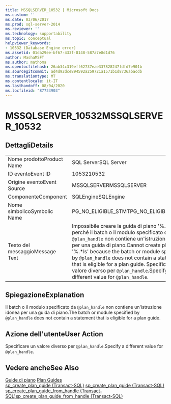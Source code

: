 ```yaml
---
title: MSSQLSERVER_10532 | Microsoft Docs
ms.custom: ''
ms.date: 03/06/2017
ms.prod: sql-server-2014
ms.reviewer: ''
ms.technology: supportability
ms.topic: conceptual
helpviewer_keywords:
- 10532 (Database Engine error)
ms.assetid: 01da29ee-bf67-433f-8148-587a7e8d1d76
author: MashaMSFT
ms.author: mathoma
ms.openlocfilehash: 26ab34c319eff62737eae337828247fdfd7e901b
ms.sourcegitcommit: ad4d92dce894592a259721a1571b1d8736abacdb
ms.translationtype: MT
ms.contentlocale: it-IT
ms.lasthandoff: 08/04/2020
ms.locfileid: "87723903"
---
```

# <a name="mssqlserver_10532"></a><span data-ttu-id="fec38-102">MSSQLSERVER_10532</span><span class="sxs-lookup"><span data-stu-id="fec38-102">MSSQLSERVER_10532</span></span>
    
## <a name="details"></a><span data-ttu-id="fec38-103">Dettagli</span><span class="sxs-lookup"><span data-stu-id="fec38-103">Details</span></span>  
  
|||  
|-|-|  
|<span data-ttu-id="fec38-104">Nome prodotto</span><span class="sxs-lookup"><span data-stu-id="fec38-104">Product Name</span></span>|<span data-ttu-id="fec38-105">SQL Server</span><span class="sxs-lookup"><span data-stu-id="fec38-105">SQL Server</span></span>|  
|<span data-ttu-id="fec38-106">ID evento</span><span class="sxs-lookup"><span data-stu-id="fec38-106">Event ID</span></span>|<span data-ttu-id="fec38-107">10532</span><span class="sxs-lookup"><span data-stu-id="fec38-107">10532</span></span>|  
|<span data-ttu-id="fec38-108">Origine evento</span><span class="sxs-lookup"><span data-stu-id="fec38-108">Event Source</span></span>|<span data-ttu-id="fec38-109">MSSQLSERVER</span><span class="sxs-lookup"><span data-stu-id="fec38-109">MSSQLSERVER</span></span>|  
|<span data-ttu-id="fec38-110">Componente</span><span class="sxs-lookup"><span data-stu-id="fec38-110">Component</span></span>|<span data-ttu-id="fec38-111">SQLEngine</span><span class="sxs-lookup"><span data-stu-id="fec38-111">SQLEngine</span></span>|  
|<span data-ttu-id="fec38-112">Nome simbolico</span><span class="sxs-lookup"><span data-stu-id="fec38-112">Symbolic Name</span></span>|<span data-ttu-id="fec38-113">PG_NO_ELIGIBLE_STMT</span><span class="sxs-lookup"><span data-stu-id="fec38-113">PG_NO_ELIGIBLE_STMT</span></span>|  
|<span data-ttu-id="fec38-114">Testo del messaggio</span><span class="sxs-lookup"><span data-stu-id="fec38-114">Message Text</span></span>|<span data-ttu-id="fec38-115">Impossibile creare la guida di piano '%.\*ls' perché il batch o il modulo specificato da `@plan_handle` non contiene un'istruzione idonea per una guida di piano.</span><span class="sxs-lookup"><span data-stu-id="fec38-115">Cannot create plan guide '%.\*ls' because the batch or module specified by `@plan_handle` does not contain a statement that is eligible for a plan guide.</span></span> <span data-ttu-id="fec38-116">Specificare un valore diverso per `@plan_handle`.</span><span class="sxs-lookup"><span data-stu-id="fec38-116">Specify a different value for `@plan_handle`.</span></span>|  
  
## <a name="explanation"></a><span data-ttu-id="fec38-117">Spiegazione</span><span class="sxs-lookup"><span data-stu-id="fec38-117">Explanation</span></span>  
 <span data-ttu-id="fec38-118">Il batch o il modulo specificato da `@plan_handle` non contiene un'istruzione idonea per una guida di piano.</span><span class="sxs-lookup"><span data-stu-id="fec38-118">The batch or module specified by `@plan_handle` does not contain a statement that is eligible for a plan guide.</span></span>  
  
## <a name="user-action"></a><span data-ttu-id="fec38-119">Azione dell'utente</span><span class="sxs-lookup"><span data-stu-id="fec38-119">User Action</span></span>  
 <span data-ttu-id="fec38-120">Specificare un valore diverso per `@plan_handle`.</span><span class="sxs-lookup"><span data-stu-id="fec38-120">Specify a different value for `@plan_handle`.</span></span>  
  
## <a name="see-also"></a><span data-ttu-id="fec38-121">Vedere anche</span><span class="sxs-lookup"><span data-stu-id="fec38-121">See Also</span></span>  
 <span data-ttu-id="fec38-122">[Guide di piano](../performance/plan-guides.md) </span><span class="sxs-lookup"><span data-stu-id="fec38-122">[Plan Guides](../performance/plan-guides.md) </span></span>  
 <span data-ttu-id="fec38-123">[sp_create_plan_guide &#40;Transact-SQL&#41;](/sql/relational-databases/system-stored-procedures/sp-create-plan-guide-transact-sql) </span><span class="sxs-lookup"><span data-stu-id="fec38-123">[sp_create_plan_guide &#40;Transact-SQL&#41;](/sql/relational-databases/system-stored-procedures/sp-create-plan-guide-transact-sql) </span></span>  
 [<span data-ttu-id="fec38-124">sp_create_plan_guide_from_handle &#40;Transact-SQL&#41;</span><span class="sxs-lookup"><span data-stu-id="fec38-124">sp_create_plan_guide_from_handle &#40;Transact-SQL&#41;</span></span>](/sql/relational-databases/system-stored-procedures/sp-create-plan-guide-from-handle-transact-sql)  
  
  
